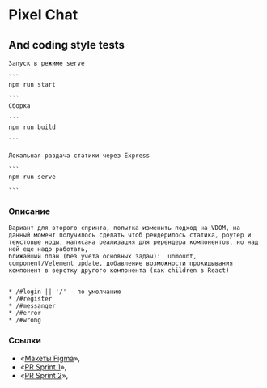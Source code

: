 # Pixel Chat

## And coding style tests

    Запуск в режиме serve

    ```
    npm run start

    ```
    Сборка

    ```
    npm run build

    ```

    Локальная раздача статики через Express

    ```
    npm run serve

    ```

### Описание

    Вариант для второго спринта, попытка изменить подход на VDOM, на данный момент получилось сделать чтоб рендерилось статика, роутер и текстовые ноды, написана реализация для ререндера компонентов, но над ней еще надо работать,
    ближайший план (без учета основных задач):  unmount, component/Velement update, добавление возможности прокидывания компонент в верстку другого компонента (как children в React)


    * /#login || '/' - по умолчанию
    * /#register
    * /#messanger
    * /#error
    * /#wrong

### **Ссылки**

- «[Макеты Figma](https://www.figma.com/file/J0pgivTE3a1LNOoGOEZOAV/PixelChat?node-id=1%3A20)»,
- «[PR Sprint 1](https://github.com/Kuart/middle.messenger.praktikum.yandex/pull/1)»,
- «[PR Sprint 2](https://github.com/Kuart/middle.messenger.praktikum.yandex/pull/3)»,

